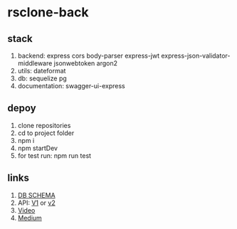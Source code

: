 # rsclone-back

## stack
1. backend: express cors body-parser express-jwt express-json-validator-middleware jsonwebtoken argon2 
2. utils: dateformat
3. db: sequelize pg 
4. documentation: swagger-ui-express

## depoy
1. clone repositories
2. cd to project folder 
3. npm i
4. npm startDev
5. for test run: npm run test

## links
1. [DB SCHEMA](https://dbdiagram.io/d/5feb4f5d9a6c525a03bc9ce2)
2. API: [V1](https://app.swaggerhub.com/apis/f19m/rsclone-back/1.0.0) or [v2](https://f19m-rsclone-back.herokuapp.com/api-docs/)
3. [Video](https://youtu.be/IQVtRymRZqE)
4. [Medium](https://leomelik.medium.com/clonewars-coinkeeper-5230c3fc540b) 
